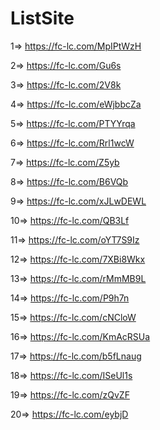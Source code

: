 # ListSite

1=> https://fc-lc.com/MpIPtWzH

2=> https://fc-lc.com/Gu6s

3=> https://fc-lc.com/2V8k

4=> https://fc-lc.com/eWjbbcZa

5=> https://fc-lc.com/PTYYrqa

6=> https://fc-lc.com/Rrl1wcW

7=> https://fc-lc.com/Z5yb

8=> https://fc-lc.com/B6VQb

9=> https://fc-lc.com/xJLwDEWL

10=> https://fc-lc.com/QB3Lf

11=> https://fc-lc.com/oYT7S9Iz

12=> https://fc-lc.com/7XBi8Wkx

13=> https://fc-lc.com/rMmMB9L

14=> https://fc-lc.com/P9h7n

15=> https://fc-lc.com/cNCloW

16=> https://fc-lc.com/KmAcRSUa

17=> https://fc-lc.com/b5fLnaug

18=> https://fc-lc.com/ISeUl1s

19=> https://fc-lc.com/zQvZF

20=> https://fc-lc.com/eybjD
